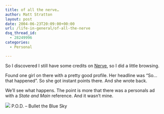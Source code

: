 ```yaml
---
title: of all the nerve…
author: Matt Stratton
layout: post
date: 2004-06-23T20:09:00+00:00
url: /life-in-general/of-all-the-nerve
dsq_thread_id:
  - 28249996
categories:
  - Personal

---
```

So I discovered I still have some credits on <a href="http://personals.nerve.com" target="_blank">Nerve</a>, so I did a little browsing.

Found one girl on there with a pretty good profile. Her headline was &#8220;So&#8230;that happened&#8221;. So she got instant points there. And she wrote back.

We&#8217;ll see what happens. The point is more that there was a personals ad with a _State and Main_ reference. And it wasn&#8217;t mine.

[![][1]][2] P.O.D. &#8211; Bullet the Blue Sky</span>

 [1]: http://ax.phobos.apple.com.edgesuite.net/images/iTunes.gif
 [2]: http://www.itunes.com